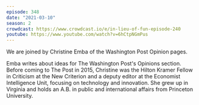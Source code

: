 ```yaml
---
episode: 348
date: "2021-03-10"
season: 2
crowdcast: https://www.crowdcast.io/e/in-lieu-of-fun-episode-240
youtube: https://www.youtube.com/watch?v=6hCtpNGmPus
---
```

We are joined by Christine Emba of the Washington Post Opinion pages.

Emba writes about ideas for The Washington Post's Opinions section. Before coming to The Post in 2015, Christine was the Hilton Kramer Fellow in Criticism at the New Criterion and a deputy editor at the Economist Intelligence Unit, focusing on technology and innovation. She grew up in Virginia and holds an A.B. in public and international affairs from Princeton University.
